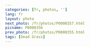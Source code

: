 ```yaml
---
categories: [fr, photos, '']
lang: fr
layout: photo
next_photo: /fr/photos/P0000357.html
picname: P0000356
prev_photo: /fr/photos/P0000355.html
tags: [Dead Grass]
---
```

